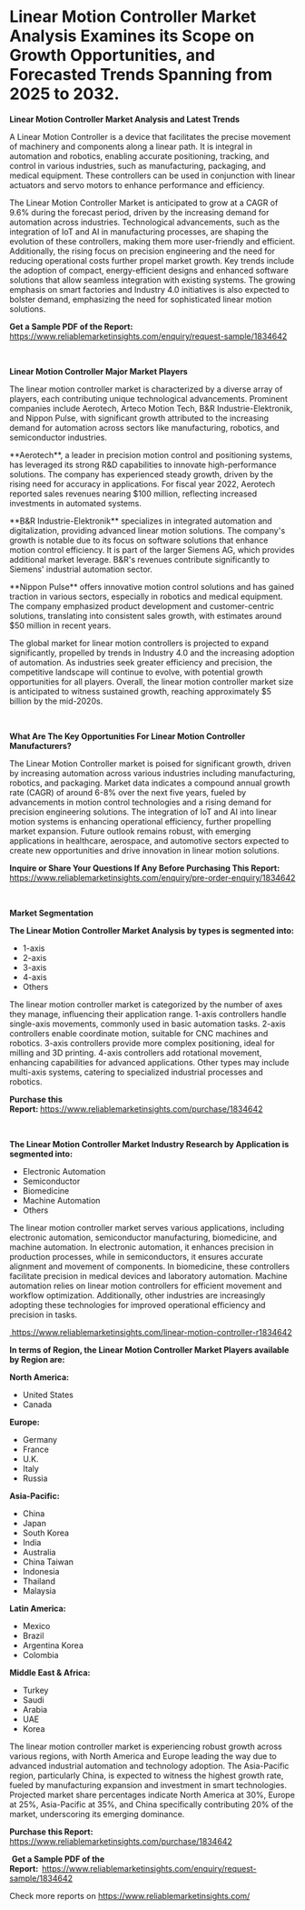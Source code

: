<p><h1>Linear Motion Controller Market Analysis Examines its Scope on Growth Opportunities, and Forecasted Trends Spanning from 2025 to 2032.</h1></p><p><strong>Linear Motion Controller Market Analysis and Latest Trends</strong></p>
<p><p>A Linear Motion Controller is a device that facilitates the precise movement of machinery and components along a linear path. It is integral in automation and robotics, enabling accurate positioning, tracking, and control in various industries, such as manufacturing, packaging, and medical equipment. These controllers can be used in conjunction with linear actuators and servo motors to enhance performance and efficiency.</p><p>The Linear Motion Controller Market is anticipated to grow at a CAGR of 9.6% during the forecast period, driven by the increasing demand for automation across industries. Technological advancements, such as the integration of IoT and AI in manufacturing processes, are shaping the evolution of these controllers, making them more user-friendly and efficient. Additionally, the rising focus on precision engineering and the need for reducing operational costs further propel market growth. Key trends include the adoption of compact, energy-efficient designs and enhanced software solutions that allow seamless integration with existing systems. The growing emphasis on smart factories and Industry 4.0 initiatives is also expected to bolster demand, emphasizing the need for sophisticated linear motion solutions.</p></p>
<p><strong>Get a Sample PDF of the Report:&nbsp;</strong> <a href="https://www.reliablemarketinsights.com/enquiry/request-sample/1834642?utm_campaign=2183&utm_medium=2&utm_source=Github&utm_content=ia&utm_term=11042025&utm_id=linear-motion-controller">https://www.reliablemarketinsights.com/enquiry/request-sample/1834642</a></p>
<p>&nbsp;</p>
<p><strong>Linear Motion Controller Major Market Players</strong></p>
<p><p>The linear motion controller market is characterized by a diverse array of players, each contributing unique technological advancements. Prominent companies include Aerotech, Arteco Motion Tech, B&R Industrie-Elektronik, and Nippon Pulse, with significant growth attributed to the increasing demand for automation across sectors like manufacturing, robotics, and semiconductor industries.</p><p>**Aerotech**, a leader in precision motion control and positioning systems, has leveraged its strong R&D capabilities to innovate high-performance solutions. The company has experienced steady growth, driven by the rising need for accuracy in applications. For fiscal year 2022, Aerotech reported sales revenues nearing $100 million, reflecting increased investments in automated systems.</p><p>**B&R Industrie-Elektronik** specializes in integrated automation and digitalization, providing advanced linear motion solutions. The company's growth is notable due to its focus on software solutions that enhance motion control efficiency. It is part of the larger Siemens AG, which provides additional market leverage. B&R's revenues contribute significantly to Siemens' industrial automation sector.</p><p>**Nippon Pulse** offers innovative motion control solutions and has gained traction in various sectors, especially in robotics and medical equipment. The company emphasized product development and customer-centric solutions, translating into consistent sales growth, with estimates around $50 million in recent years.</p><p>The global market for linear motion controllers is projected to expand significantly, propelled by trends in Industry 4.0 and the increasing adoption of automation. As industries seek greater efficiency and precision, the competitive landscape will continue to evolve, with potential growth opportunities for all players. Overall, the linear motion controller market size is anticipated to witness sustained growth, reaching approximately $5 billion by the mid-2020s.</p></p>
<p>&nbsp;</p>
<p><strong>What Are The Key Opportunities For Linear Motion Controller Manufacturers?</strong></p>
<p><p>The Linear Motion Controller market is poised for significant growth, driven by increasing automation across various industries including manufacturing, robotics, and packaging. Market data indicates a compound annual growth rate (CAGR) of around 6-8% over the next five years, fueled by advancements in motion control technologies and a rising demand for precision engineering solutions. The integration of IoT and AI into linear motion systems is enhancing operational efficiency, further propelling market expansion. Future outlook remains robust, with emerging applications in healthcare, aerospace, and automotive sectors expected to create new opportunities and drive innovation in linear motion solutions.</p></p>
<p><strong>Inquire or Share Your Questions If Any Before Purchasing This Report:</strong> <a href="https://www.reliablemarketinsights.com/enquiry/pre-order-enquiry/1834642?utm_campaign=2183&utm_medium=2&utm_source=Github&utm_content=ia&utm_term=11042025&utm_id=linear-motion-controller">https://www.reliablemarketinsights.com/enquiry/pre-order-enquiry/1834642</a></p>
<p>&nbsp;</p>
<p><strong>Market Segmentation</strong></p>
<p><strong>The Linear Motion Controller Market Analysis by types is segmented into:</strong></p>
<p><ul><li>1-axis</li><li>2-axis</li><li>3-axis</li><li>4-axis</li><li>Others</li></ul></p>
<p><p>The linear motion controller market is categorized by the number of axes they manage, influencing their application range. 1-axis controllers handle single-axis movements, commonly used in basic automation tasks. 2-axis controllers enable coordinate motion, suitable for CNC machines and robotics. 3-axis controllers provide more complex positioning, ideal for milling and 3D printing. 4-axis controllers add rotational movement, enhancing capabilities for advanced applications. Other types may include multi-axis systems, catering to specialized industrial processes and robotics.</p></p>
<p><strong>Purchase this Report:&nbsp;</strong><a href="https://www.reliablemarketinsights.com/purchase/1834642?utm_campaign=2183&utm_medium=2&utm_source=Github&utm_content=ia&utm_term=11042025&utm_id=linear-motion-controller">https://www.reliablemarketinsights.com/purchase/1834642</a></p>
<p>&nbsp;</p>
<p><strong>The Linear Motion Controller Market Industry Research by Application is segmented into:</strong></p>
<p><ul><li>Electronic Automation</li><li>Semiconductor</li><li>Biomedicine</li><li>Machine Automation</li><li>Others</li></ul></p>
<p><p>The linear motion controller market serves various applications, including electronic automation, semiconductor manufacturing, biomedicine, and machine automation. In electronic automation, it enhances precision in production processes, while in semiconductors, it ensures accurate alignment and movement of components. In biomedicine, these controllers facilitate precision in medical devices and laboratory automation. Machine automation relies on linear motion controllers for efficient movement and workflow optimization. Additionally, other industries are increasingly adopting these technologies for improved operational efficiency and precision in tasks.</p></p>
<p><a href="https://www.reliablemarketinsights.com/linear-motion-controller-r1834642?utm_campaign=2183&utm_medium=2&utm_source=Github&utm_content=ia&utm_term=11042025&utm_id=linear-motion-controller">&nbsp;https://www.reliablemarketinsights.com/linear-motion-controller-r1834642</a></p>
<p><strong>In terms of Region, the Linear Motion Controller Market Players available by Region are:</strong></p>
<p>
    <p> <strong> North America: </strong>
        <ul>
            <li>United States</li>
            <li>Canada</li>
        </ul>
        </p> 
    <p> <strong> Europe: </strong>
        <ul>
            <li>Germany</li>
            <li>France</li>
            <li>U.K.</li>
            <li>Italy</li>
            <li>Russia</li>
        </ul>
        </p> 
    <p> <strong> Asia-Pacific: </strong>
        <ul>
            <li>China</li>
            <li>Japan</li>
            <li>South Korea</li>
            <li>India</li>
            <li>Australia</li>
            <li>China Taiwan</li>
            <li>Indonesia</li>
            <li>Thailand</li>
            <li>Malaysia</li>
        </ul>
        </p> 
    <p> <strong> Latin America: </strong>
        <ul>
            <li>Mexico</li>
            <li>Brazil</li>
            <li>Argentina Korea</li>
            <li>Colombia</li>
        </ul>
        </p> 
    <p> <strong> Middle East & Africa: </strong>
        <ul>
            <li>Turkey</li>
            <li>Saudi</li>
            <li>Arabia</li>
            <li>UAE</li>
            <li>Korea</li>
        </ul>
    </p>
    </p>
<p><p>The linear motion controller market is experiencing robust growth across various regions, with North America and Europe leading the way due to advanced industrial automation and technology adoption. The Asia-Pacific region, particularly China, is expected to witness the highest growth rate, fueled by manufacturing expansion and investment in smart technologies. Projected market share percentages indicate North America at 30%, Europe at 25%, Asia-Pacific at 35%, and China specifically contributing 20% of the market, underscoring its emerging dominance.</p></p>
<p><strong>Purchase this Report: </strong><a href="https://www.reliablemarketinsights.com/purchase/1834642?utm_campaign=2183&utm_medium=2&utm_source=Github&utm_content=ia&utm_term=11042025&utm_id=linear-motion-controller">https://www.reliablemarketinsights.com/purchase/1834642</a></p>
<p>&nbsp;<strong>Get a Sample PDF of the Report:&nbsp;&nbsp;</strong><a href="https://www.reliablemarketinsights.com/enquiry/request-sample/1834642?utm_campaign=2183&utm_medium=2&utm_source=Github&utm_content=ia&utm_term=11042025&utm_id=linear-motion-controller">https://www.reliablemarketinsights.com/enquiry/request-sample/1834642</a></p>
<p><strong></strong></p>
<p>Check more reports on <a href="https://www.reliablemarketinsights.com/?utm_campaign=2183&utm_medium=2&utm_source=Github&utm_content=ia&utm_term=11042025&utm_id=linear-motion-controller">https://www.reliablemarketinsights.com/</a></p>